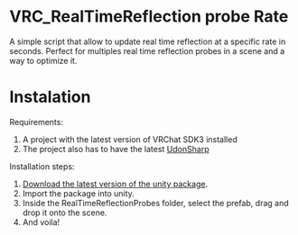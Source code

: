 # VRC_RealTimeReflection probe Rate
A simple script that allow to update real time reflection at a specific rate in seconds. Perfect for multiples real time reflection probes in a scene and a way to optimize it.

# Instalation
Requirements:

1. A project with the latest version of VRChat SDK3 installed
2. The project also has to have the latest [UdonSharp](https://github.com/MerlinVR/UdonSharp)

Installation steps:

1. [Download the latest version of the unity package](https://github.com/noch3d/VRC_RealTimeReflectionRate/releases/latest).
2. Import the package into unity.
3. Inside the RealTimeReflectionProbes folder, select the prefab, drag and drop it onto the scene.
4. And voila!
